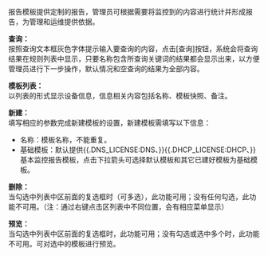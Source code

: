 报告模板提供定制的报告，管理员可根据需要将监控到的内容进行统计并形成报告，为管理和运维提供依据。

**查询：**  
按照查询文本框灰色字体提示输入要查询的内容，点击[查询]按钮，系统会将查询结果在规则列表中显示，只要名称包含所查询关键词的结果都会显示出来，以方便管理员进行下一步操作，默认情况和空查询的结果为全部内容。

**模板列表：**  
以列表的形式显示设备信息，信息相关内容包括名称、模板快照、备注。

**新建：**  
填写相应的参数完成新建模板的设置，新建模板需填写以下信息：  
- 名称：模板名称，不能重复。  
- 基础模板：默认提供{{.DNS_LICENSE:DNS、}}{{.DHCP_LICENSE:DHCP、}}基本监控报告模板，点击下拉箭头可选择默认模板和其它已建好模板为基础模板。

**删除：**  
当勾选中列表中区前面的复选框时（可多选），此功能可用；没有任何勾选，此功能不可用。（注：通过右键点击区列表中不同位置，会有相应菜单显示）

**预览：**  
当勾选中列表中区前面的复选框时，此功能可用；没有勾选或选中多个时，此功能不可用。可对选中的模板进行预览。
